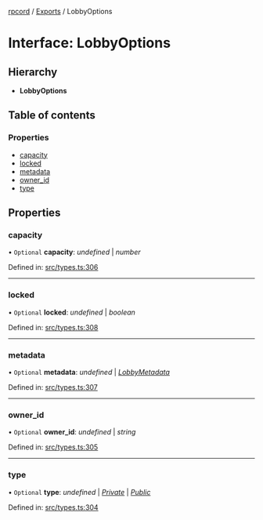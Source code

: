 [rpcord](../README.md) / [Exports](../modules.md) / LobbyOptions

# Interface: LobbyOptions

## Hierarchy

* **LobbyOptions**

## Table of contents

### Properties

- [capacity](lobbyoptions.md#capacity)
- [locked](lobbyoptions.md#locked)
- [metadata](lobbyoptions.md#metadata)
- [owner\_id](lobbyoptions.md#owner_id)
- [type](lobbyoptions.md#type)

## Properties

### capacity

• `Optional` **capacity**: *undefined* \| *number*

Defined in: [src/types.ts:306](https://github.com/DjDeveloperr/RPCord/blob/308e2e6/src/types.ts#L306)

___

### locked

• `Optional` **locked**: *undefined* \| *boolean*

Defined in: [src/types.ts:308](https://github.com/DjDeveloperr/RPCord/blob/308e2e6/src/types.ts#L308)

___

### metadata

• `Optional` **metadata**: *undefined* \| [*LobbyMetadata*](lobbymetadata.md)

Defined in: [src/types.ts:307](https://github.com/DjDeveloperr/RPCord/blob/308e2e6/src/types.ts#L307)

___

### owner\_id

• `Optional` **owner\_id**: *undefined* \| *string*

Defined in: [src/types.ts:305](https://github.com/DjDeveloperr/RPCord/blob/308e2e6/src/types.ts#L305)

___

### type

• `Optional` **type**: *undefined* \| [*Private*](../enums/lobbytype.md#private) \| [*Public*](../enums/lobbytype.md#public)

Defined in: [src/types.ts:304](https://github.com/DjDeveloperr/RPCord/blob/308e2e6/src/types.ts#L304)

